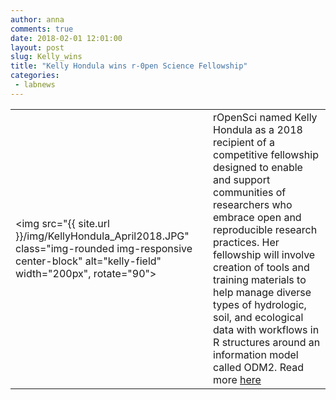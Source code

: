 ```yaml
---
author: anna
comments: true
date: 2018-02-01 12:01:00
layout: post
slug: Kelly_wins
title: "Kelly Hondula wins r-0pen Science Fellowship"
categories:
 - labnews
---
```


 |                         |            				|  
 | :-----------------------|:---------------------------|
 <img src="{{ site.url }}/img/KellyHondula_April2018.JPG" class="img-rounded img-responsive center-block" alt="kelly-field" width="200px", rotate="90">      |  rOpenSci named Kelly Hondula as a 2018 recipient of a competitive fellowship designed to enable and support communities of researchers who embrace open and reproducible research practices.  Her fellowship will involve creation of tools and training materials to help manage diverse types of hydrologic, soil, and ecological data with workflows in R structures around an information model called ODM2.  Read more [here](https://ropensci.org/blog/2018/02/14/announcing-2018-ropensci-fellows/)





